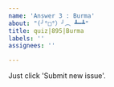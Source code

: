 ```yaml
---
name: 'Answer 3 : Burma'
about: "(╯°□°）╯︵ ┻━┻"
title: quiz|895|Burma
labels: ''
assignees: ''

---
```


Just click 'Submit new issue'.
